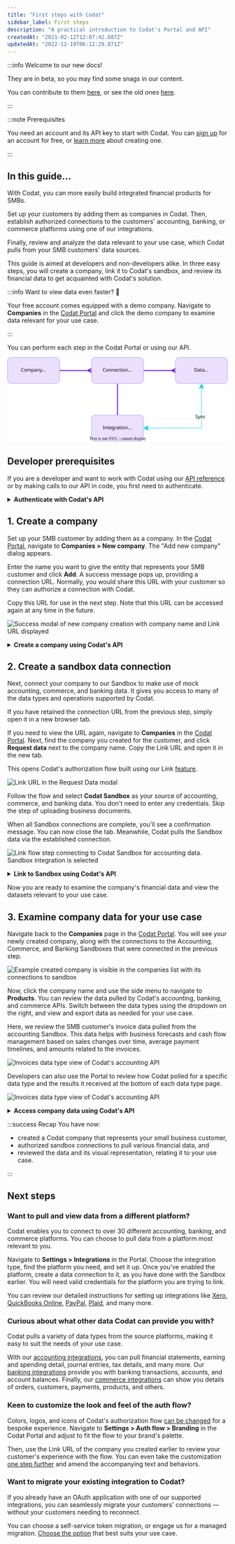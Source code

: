 ```yaml
---
title: "First steps with Codat"
sidebar_label: First steps
description: "A practical introduction to Codat's Portal and API"
createdAt: "2021-02-12T12:07:42.887Z"
updatedAt: "2022-12-19T06:12:29.871Z"
---
```


:::info Welcome to our new docs!

They are in beta, so you may find some snags in our content.

You can contribute to them <a href="https://github.com/codatio/codat-docs" target="_blank">here</a>, or see the old ones <a href="https://codat.readme.io/">here</a>.

:::

:::note Prerequisites

You need an account and its API key to start with Codat. You can <a href="https://signup.codat.io/" target="_blank">sign up</a> for an account for free, or <a href="/core-concepts/account-signup" target="_blank">learn more</a> about creating one.

:::

## In this guide...

With Codat, you can more easily build integrated financial products for SMBs.

Set up your customers by adding them as companies in Codat. Then, establish authorized connections to the customers' accounting, banking, or commerce platforms using one of our integrations.

Finally, review and analyze the data relevant to your use case, which Codat pulls from your SMB customers' data sources.

This guide is aimed at developers and non-developers alike. In three easy steps, you will create a company, link it to Codat's sandbox, and review its financial data to get acquainted with Codat's solution.

:::info Want to view data even faster? 🚀

Your free account comes equipped with a demo company. Navigate to **Companies** in the <a href="https://app.codat.io/companies?userflow=41dae845-29a6-4dd9-b886-4cb6c3464b1d" target="_blank">Codat Portal</a> and click the demo company to examine data relevant for your use case.

:::

You can perform each step in the Codat Portal or using our API.

<img
  src="https://raw.githubusercontent.com/codatio/codat-diagrams/03bed5cd40b599365aa7d4e2faa74379fcf5da8d/codat-concepts-quickstart.svg?token=A2XEKEOBLPXDEIA43SRARIDDQUARC"
  alt="A diagram showing the relationships between key Codat concepts"
/>

## Developer prerequisites

If you are a developer and want to work with Codat using our <a className="external" href="/codat-api#/">API reference</a> or by making calls to our API in code, you first need to authenticate.

<details>
  <summary><b>Authenticate with Codat's API</b></summary>

:::caution Viewing auth headers
Authorization headers can only be viewed and copied by users with Administrator or Developer <a href="/other/user-management/user-roles" target="_blank">roles</a>.
:::

Codat uses API keys, Base64 encoded within an authorization header, to control access to the API. To copy your authorization header, navigate to **Developers > API keys** in the <a href="https://app.codat.io/developers/api-keys" target="_blank">Codat Portal</a>.

Then, replace `{basicAuthHeader}` in the code snippets below.

```json title="Unix Bash"

// Create a variable to hold your authorization header value
// In this guide, we use:

CODAT_AUTH_HEADER='{basicAuthHeader}'
```

```json title=".NET"

// Add package RestSharp and create a new REST client

using RestSharp;

var baseUrl = "https://api.codat.io";
var authHeaderValue = "{basicAuthHeader}";

var codatApiClient = new RestClient(baseUrl);
codatApiClient.AddDefaultHeader("Authorization", authHeaderValue);
```

```json title="Node.js"

// NOTE: This example is for server side code.
// Do not include your auth header in a client side rendered app.

// npm install axios@1.1.3

const axios = require("axios");

var baseUrl = "https://api.codat.io";
var authHeaderValue = "{basicAuthHeader}";

var codatApiClient = axios.create({
    baseURL: baseUrl,
  headers: {
      Authorization: authHeaderValue,
    "Content-Type": "application/json;charset=UTF-8",
  },
});
```

You can read more about <a href="/using-the-api/authentication" target="_blank">authentication at Codat</a>, or proceed to create your first company.

</details>

## 1. Create a company

Set up your SMB customer by adding them as a company. In the <a href="https://app.codat.io/companies" target="_blank">Codat Portal</a>, navigate to **Companies > New company**. The "Add new company" dialog appears.

Enter the name you want to give the entity that represents your SMB customer and click **Add**. A success message pops up, providing a connection URL. Normally, you would share this URL with your customer so they can authorize a connection with Codat.

Copy this URL for use in the next step. Note that this URL can be accessed again at any time in the future.

<img
  src="/img/old/5ab4ca8-2022-11-21_16-26-23.png"
  alt="Success modal of new company creation with company name and Link URL displayed"
/>

<details>
  <summary><b>Create a company using Codat's API</b></summary>

To create a company in Codat, use the `POST /companies` endpoint with a request body containing the `name` of the company. It does not have to be unique and serves to identify your customer in Codat.

```json title="Unix Bash"

curl --request POST \
     --url "https://api.codat.io/companies" \
     --header "Authorization: $CODAT_AUTH_HEADER" \
     --header "accept: application/json" \
     --header "content-type: application/json" \
     --data '
     {
          "name": "SMB company name"
     }
```

```json title=".NET"

var createCompanyRequest = new RestRequest("companies", Method.Post)
    .AddBody(new
    {
          name = "SMB company name",
        platformType = "mqjo"
    });
    var createCompanyResponse = codatApiClient.Execute(createCompanyRequest);
Console.WriteLine(createCompanyResponse.Content);
```

```json title="Node.js"

codatApiClient
  .post("/companies", {
      name: "SMB company name",
    platformType: "mqjo",
  })
  .then((response) => {
      console.log(response.data);
  })
  .catch((error) => {
      console.log(error);
  });
```

The endpoint returns a JSON response, confirming the unique `id` of the company and a `redirect` URL used to establish a connection with a data source.

Retain the `id` and `redirect` URL for use in the next steps.

You can also use the <a href="/codat-api#/operations/create-company" target="_blank"><i>Create company</i></a> endpoint in our API reference to try this out.

</details>

## 2. Create a sandbox data connection

Next, connect your company to our Sandbox to make use of mock accounting, commerce, and banking data. It gives you access to many of the data types and operations supported by Codat.

If you have retained the connection URL from the previous step, simply open it in a new browser tab.

If you need to view the URL again, navigate to **Companies** in the <a href="https://app.codat.io/companies" target="_blank">Codat Portal</a>. Next, find the company you created for the customer, and click **Request data** next to the company name. Copy the Link URL and open it in the new tab.

This opens Codat's authorization flow built using our Link <a href="/auth-flow/overview" target="_blank">feature</a>.

<img
  src="/img/old/cdeee57-2022-11-21_20-09-48.png"
  alt="Link URL in the Request Data modal"
/>

Follow the flow and select **Codat Sandbox** as your source of accounting, commerce, and banking data. You don't need to enter any credentials. Skip the step of uploading business documents.

When all Sandbox connections are complete, you'll see a confirmation message. You can now close the tab. Meanwhile, Codat pulls the Sandbox data via the established connection.

<img
  src="/img/old/e802c95-2022-11-21_20-15-14.png"
  alt="Link flow step connecting to Codat Sandbox for accounting data. Sandbox integration is selected"
/>

<details>
  <summary><b>Link to Sandbox using Codat's API</b></summary>

Pick up the `redirect` URL returned in the response body of the company creation step and open it in a new browser window.

Follow the flow to connect to the Codat Sandbox as your source of accounting, commerce, and banking data. You don't need to enter any credentials.

Once the flow is complete, you can verify the company's status under the <a href="/codat-api#/operations/get-companies-companyId" target="_blank"><i>View a single company</i></a> endpoint.

Remember to replace `{companyId}` with your company `id` obtained previously.

```json title="Unix Bash"

curl --request GET \
     --url "https://api.codat.io/companies/{companyId}" \
     --header "Authorization: $CODAT_AUTH_HEADER" \
     --header "accept: application/json"
```

```json title=".NET"

var getCompanyRequest = new RestRequest($"companies/{companyId}", Method.Get);
var getCompanyResponse = codatApiClient.Execute(getCompanyRequest);
Console.WriteLine(getCompanyResponse.Content);
```

```json title="Node.js"

codatApiClient
  .get(`/companies/${companyId}`)
  .then((response) => {
      console.log(response.data);
  })
  .catch((error) => {
      console.log(error);
  });
```

In the JSON response, you can see that the the `status` of data connections changed to **linked**.

On first connection, Codat pulls data from the data source immediately. You can also use the <a href="/codat-api#/operations/get-companies-companyId-dataStatus" target="_blank"><i>Get company data status</i></a> endpoint to confirm the sync was successful.

</details>

Now you are ready to examine the company's financial data and view the datasets relevant to your use case.

## 3. Examine company data for your use case

Navigate back to the **Companies** page in the <a href="https://app.codat.io/companies" target="_blank">Codat Portal</a>. You will see your newly created company, along with the connections to the Accounting, Commerce, and Banking Sandboxes that were connected in the previous step.

<img
  src="/img/old/671c3bb-2022-11-22_16-04-26.png"
  alt="Example created company is visible in the companies list with its connections to sandbox"
/>

Now, click the company name and use the side menu to navigate to **Products**. You can review the data pulled by Codat's accounting, banking, and commerce APIs. Switch between the data types using the dropdown on the right, and view and export data as needed for your use case.

Here, we review the SMB customer's invoice data pulled from the accounting Sandbox. This data helps with business forecasts and cash flow management based on sales changes over time, average payment timelines, and amounts related to the invoices.

<img
  src="/img/old/32f7dff-2022-11-22_16-22-17.png"
  alt="Invoices data type view of Codat's accounting API"
/>

Developers can also use the Portal to review how Codat polled for a specific data type and the results it received at the bottom of each data type page.

<img
  src="/img/old/bf495eb-2022-11-22_16-28-50.png"
  alt="Invoices data type view of Codat's accounting API"
/>

<details>
  <summary><b>Access company data using Codat's API</b></summary>

Codat provides various endpoints for you to query each of the supported data types easily.

For example, to query invoices, use the <a href="/accounting-api#/operations/list-invoices" target="_blank"><i>All invoices</i></a> endpoint. You can perform filtering on the response data using querying. In this guide, we are using `page` and `pageSize` parameters to pull ten invoices for the company we created earlier.

Remember to replace `{companyId}` with your company `id` obtained previously.

```json title="Unix Bash"

curl --request GET \
     --url "https://api.codat.io/companies/{companyId}/data/invoices?page=1&pageSize=10" \
     --header "Authorization: $CODAT_AUTH_HEADER" \
     --header "accept: application/json"
```

```json title=".NET"

var getInvoicesRequest = new RestRequest($"companies/{companyId}/data/invoices", Method.Get)
    .AddQueryParameter("page", "1")
    .AddQueryParameter("pageSize", "10");
    var getInvoicesResponse = codatApiClient.Execute(getInvoicesRequest);
Console.WriteLine(getInvoicesResponse.Content);
```

```json title="Node.js"

codatApiClient
  .get(`/companies/${companyId}/data/invoices`, {
      params: { page: 1, pageSize: 10 },
  })
  .then((response) => {
      console.log(response.data);
  })
  .catch((error) => {
      console.log(error);
  });
```

In the JSON response, the API provides ten detailed invoices as a result.

You can also use the Portal to review how Codat polled for a specific data type and the results it received at the bottom of each data type page.

</details>

:::success Recap
You have now:

- created a Codat company that represents your small business customer,
- authorized sandbox connections to pull various financial data, and
- reviewed the data and its visual representation, relating it to your use case.

:::

## Next steps

### Want to pull and view data from a different platform?

Codat enables you to connect to over 30 different accounting, banking, and commerce platforms. You can choose to pull data from a platform most relevant to you.

Navigate to **Settings > Integrations** in the Portal. Choose the integration type, find the platform you need, and set it up. Once you've enabled the platform, create a data connection to it, as you have done with the Sandbox earlier. You will need valid credentials for the platform you are trying to link.

You can review our detailed instructions for setting up integrations like [Xero](/integrations/accounting/xero/accounting-xero), [QuickBooks Online](/integrations/accounting/quickbooksonline/accounting-quickbooksonline), [PayPal](/integrations/commerce/paypal/commerce-paypal), [Plaid](/integrations/banking/plaid/banking-plaid), and many more.

### Curious about what other data Codat can provide you with?

Codat pulls a variety of data types from the source platforms, making it easy to suit the needs of your use case.

With our [accounting integrations](/accounting-api#/), you can pull financial statements, earning and spending detail, journal entries, tax details, and many more. Our [banking integrations](/banking-api#/) provide you with banking transactions, accounts, and account balances. Finally, our [commerce integrations](/commerce-api#/) can show you details of orders, customers, payments, products, and others.

### Keen to customize the look and feel of the auth flow?

Colors, logos, and icons of Codat's authorization flow [can be changed](/auth-flow/customize/branding) for a bespoke experience. Navigate to **Settings > Auth flow > Branding** in the Codat Portal and adjust to fit the flow to your brand's palette.

Then, use the Link URL of the company you created earlier to review your customer's experience with the flow. You can even take the customization [one step further](/auth-flow/customize/customize-link) and amend the accompanying text and behaviors.

### Want to migrate your existing integration to Codat?

If you already have an OAuth application with one of our supported integrations, you can seamlessly migrate your customers' connections — without your customers needing to reconnect.

You can choose a self-service token migration, or engage us for a managed migration. [Choose the option](/introduction/migration) that best suits your use case.
